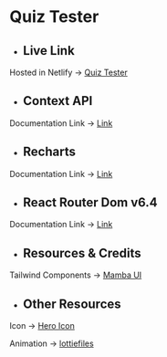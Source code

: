 # Quiz Tester

- ## Live Link
Hosted in Netlify -> [Quiz Tester](/)

- ## Context API

Documentation Link -> [Link](https://reactjs.org/docs/context.html#api)

- ## Recharts

Documentation Link -> [Link](https://recharts.org/en-US/)

- ## React Router Dom v6.4 
Documentation Link -> [Link](https://reactrouter.com/en/main/start/overview)

- ## Resources & Credits
Tailwind Components -> 
[Mamba UI](https://www.mambaui.com/)

- ## Other Resources
Icon -> [Hero Icon](https://heroicons.com/)

Animation -> [lottiefiles](https://lottiefiles.com/)
